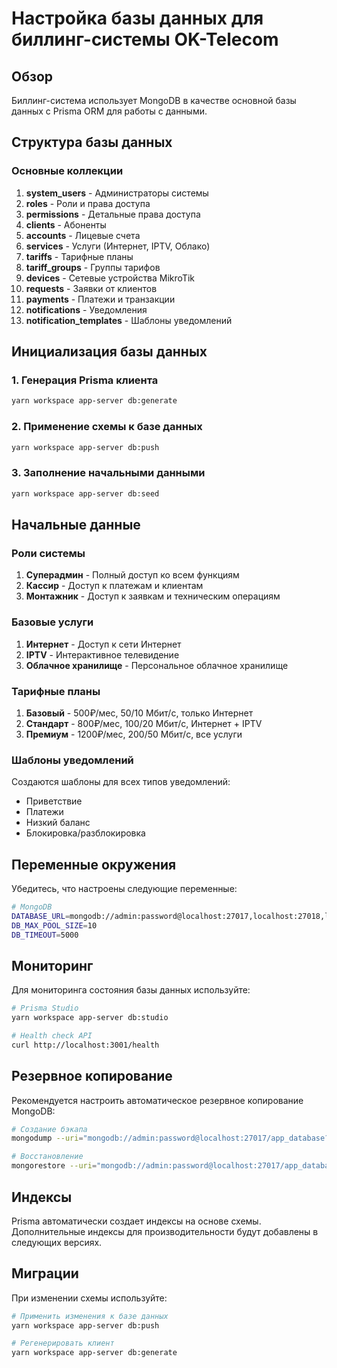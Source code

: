 # Настройка базы данных для биллинг-системы OK-Telecom

## Обзор

Биллинг-система использует MongoDB в качестве основной базы данных с Prisma ORM для работы с данными.

## Структура базы данных

### Основные коллекции

1. **system_users** - Администраторы системы
2. **roles** - Роли и права доступа
3. **permissions** - Детальные права доступа
4. **clients** - Абоненты
5. **accounts** - Лицевые счета
6. **services** - Услуги (Интернет, IPTV, Облако)
7. **tariffs** - Тарифные планы
8. **tariff_groups** - Группы тарифов
9. **devices** - Сетевые устройства MikroTik
10. **requests** - Заявки от клиентов
11. **payments** - Платежи и транзакции
12. **notifications** - Уведомления
13. **notification_templates** - Шаблоны уведомлений

## Инициализация базы данных

### 1. Генерация Prisma клиента

```bash
yarn workspace app-server db:generate
```

### 2. Применение схемы к базе данных

```bash
yarn workspace app-server db:push
```

### 3. Заполнение начальными данными

```bash
yarn workspace app-server db:seed
```

## Начальные данные

### Роли системы

1. **Суперадмин** - Полный доступ ко всем функциям
2. **Кассир** - Доступ к платежам и клиентам
3. **Монтажник** - Доступ к заявкам и техническим операциям

### Базовые услуги

1. **Интернет** - Доступ к сети Интернет
2. **IPTV** - Интерактивное телевидение
3. **Облачное хранилище** - Персональное облачное хранилище

### Тарифные планы

1. **Базовый** - 500₽/мес, 50/10 Мбит/с, только Интернет
2. **Стандарт** - 800₽/мес, 100/20 Мбит/с, Интернет + IPTV
3. **Премиум** - 1200₽/мес, 200/50 Мбит/с, все услуги

### Шаблоны уведомлений

Создаются шаблоны для всех типов уведомлений:
- Приветствие
- Платежи
- Низкий баланс
- Блокировка/разблокировка

## Переменные окружения

Убедитесь, что настроены следующие переменные:

```bash
# MongoDB
DATABASE_URL=mongodb://admin:password@localhost:27017,localhost:27018,localhost:27019/app_database?replicaSet=rs0&authSource=admin
DB_MAX_POOL_SIZE=10
DB_TIMEOUT=5000
```

## Мониторинг

Для мониторинга состояния базы данных используйте:

```bash
# Prisma Studio
yarn workspace app-server db:studio

# Health check API
curl http://localhost:3001/health
```

## Резервное копирование

Рекомендуется настроить автоматическое резервное копирование MongoDB:

```bash
# Создание бэкапа
mongodump --uri="mongodb://admin:password@localhost:27017/app_database?authSource=admin" --out=/backup/$(date +%Y%m%d)

# Восстановление
mongorestore --uri="mongodb://admin:password@localhost:27017/app_database?authSource=admin" /backup/20240101
```

## Индексы

Prisma автоматически создает индексы на основе схемы. Дополнительные индексы для производительности будут добавлены в следующих версиях.

## Миграции

При изменении схемы используйте:

```bash
# Применить изменения к базе данных
yarn workspace app-server db:push

# Регенерировать клиент
yarn workspace app-server db:generate
```